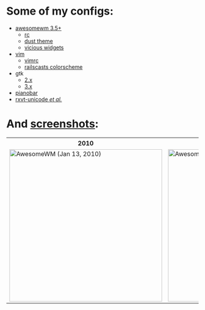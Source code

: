 Some of my configs:
===

* [awesomewm 3.5+](.config/awesome)
    * [rc](.config/awesome/rc.lua)
    * [dust theme](.config/awesome/themes/dust/theme.lua)
    * [vicious widgets](.config/awesome/wi.lua)
* [vim](.vim)
    * [vimrc](.vim/vimrc)
    * [railscasts colorscheme](.vim/colors/railscasts.vim)
* gtk
    * [2.x](.gtkrc.mine)
    * [3.x](.config/gtk-3.0/settings.ini)
* [pianobar](.config/pianobar)
* [rxvt-unicode _et al._](.Xdefaults)

And [screenshots](screenshots):
===

<table border="0">
  <tr><th>2010</th><th>2013</th></tr>
  <tr>
    <td><a href="screenshots/awesome_20100113_1680x1050.png"><img src="screenshots/awesome_20100113_1680x1050.png" width="400" alt="AwesomeWM (Jan 13, 2010)" /></a></td>
    <td><a href="screenshots/awesome_20130301_2880x1800.png"><img src="screenshots/awesome_20130301_2880x1800.png" width="400" alt="AwesomeWM (Mar 1, 2013)" /></a></td>
  </tr>
</table>
